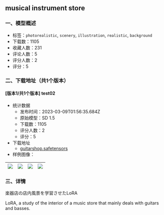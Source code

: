 ## musical instrument store
### 一、模型概述

- 标签：`photorealistic`, `scenery`, `illustration`, `realistic`, `background`
- 下载数：1105
- 收藏人数：231
- 评论人数：5
- 评分人数：2
- 评分：5

### 二、下载地址（共1个版本）

#### [版本1/共1个版本] test02

- 统计数据
  - 发布时间：2023-03-09T01:56:35.684Z
  - 原始模型：SD 1.5
  - 下载数：1105
  - 评分人数：2
  - 评分：5
- 下载地址
  - [guitarshop.safetensors](https://civitai.com/api/download/models/17663)
- 样例图像：

| <img src="https://image.civitai.com/xG1nkqKTMzGDvpLrqFT7WA/502aafc3-0ad1-4ad4-a7e7-5c21eb048f00/width=450/180448.jpeg" /> | <img src="https://image.civitai.com/xG1nkqKTMzGDvpLrqFT7WA/ad5ba9c3-f15b-40a0-9bfc-d638052da900/width=450/180450.jpeg" /> | <img src="https://image.civitai.com/xG1nkqKTMzGDvpLrqFT7WA/4ce0ed75-1070-45af-ade7-97ce13b45400/width=450/180449.jpeg" /> | <img src="https://image.civitai.com/xG1nkqKTMzGDvpLrqFT7WA/8a05d6ea-4555-4a9d-4a33-4f2f15084f00/width=450/212854.jpeg" /> |
| ---- | ---- | ---- | ---- |


### 三、详情
<p>楽器店の店内風景を学習させたLoRA</p><p>LoRA, a study of the interior of a music store that mainly deals with guitars and basses.</p>